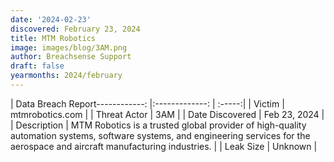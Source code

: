 ```yaml
---
date: '2024-02-23'
discovered: February 23, 2024
title: MTM Robotics
image: images/blog/3AM.png
author: Breachsense Support
draft: false
yearmonths: 2024/february
---
```


| Data Breach Report------------:     |:-------------:    | :-----:|
| Victim      | mtmrobotics.com      | 
| Threat Actor      | 3AM      | 
| Date Discovered      | Feb 23, 2024      | 
| Description      | MTM Robotics is a trusted global provider of high-quality automation systems, software systems, and engineering services for the aerospace and aircraft manufacturing industries.      | 
| Leak Size      | Unknown      | 

